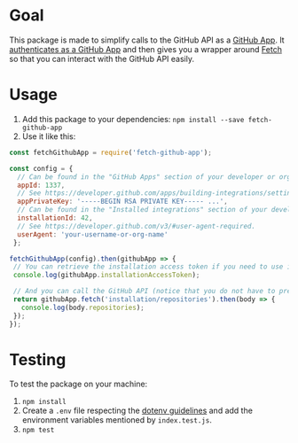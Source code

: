 # Goal

This package is made to simplify calls to the GitHub API as a [GitHub App](https://developer.github.com/apps/). It [authenticates as a GitHub App](https://developer.github.com/apps/building-integrations/setting-up-and-registering-github-apps/about-authentication-options-for-github-apps/#authenticating-as-a-github-app) and then gives you a wrapper around [Fetch](https://developer.mozilla.org/en/docs/Web/API/Fetch_API) so that you can interact with the GitHub API easily.

# Usage

 1. Add this package to your dependencies: `npm install --save fetch-github-app`
 2. Use it like this:
   ```javascript
   const fetchGithubApp = require('fetch-github-app');

   const config = {
     // Can be found in the "GitHub Apps" section of your developer or organization settings.
     appId: 1337,
     // See https://developer.github.com/apps/building-integrations/setting-up-and-registering-github-apps/registering-github-apps/#generating-a-private-key.
     appPrivateKey: '-----BEGIN RSA PRIVATE KEY----- ...',
     // Can be found in the "Installed integrations" section of your developer or organization settings.
     installationId: 42,
     // See https://developer.github.com/v3/#user-agent-required.
     userAgent: 'your-username-or-org-name'
    };

   fetchGithubApp(config).then(githubApp => {
    // You can retrieve the installation access token if you need to use it directly.
    console.log(githubApp.installationAccessToken);

    // And you can call the GitHub API (notice that you do not have to prefix your paths by https://api.github.com/).
    return githubApp.fetch('installation/repositories').then(body => {
      console.log(body.repositories);
    });
   });
   ```

# Testing

To test the package on your machine:
 1. `npm install`
 2. Create a `.env` file respecting the [dotenv guidelines](https://github.com/motdotla/dotenv) and add the environment variables mentioned by `index.test.js`.
 3. `npm test`
 